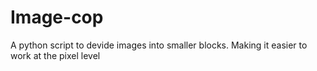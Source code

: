 # Image-cop
A python script to devide images into smaller blocks. Making it easier to work at the pixel level 
